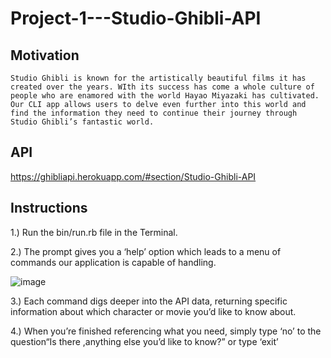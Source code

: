 # Project-1---Studio-Ghibli-API


## Motivation
    Studio Ghibli is known for the artistically beautiful films it has created over the years. WIth its success has come a whole culture of people who are enamored with the world Hayao Miyazaki has cultivated. Our CLI app allows users to delve even further into this world and find the information they need to continue their journey through Studio Ghibli’s fantastic world.  


## API

https://ghibliapi.herokuapp.com/#section/Studio-Ghibli-API


## Instructions


1.) Run the bin/run.rb file in the Terminal.

2.) The prompt gives you a ‘help’ option which leads to a menu of commands our application is capable of handling. 

![image](https://user-images.githubusercontent.com/67617406/92935977-8621ab00-f417-11ea-9642-833d2f1abadd.png)


3.) Each command digs deeper into the API data, returning specific information about which character or movie you’d like to know about. 

4.) When you’re finished referencing what you need, simply type ‘no’ to the question“Is there ,anything else you’d like to know?” or type ‘exit’

